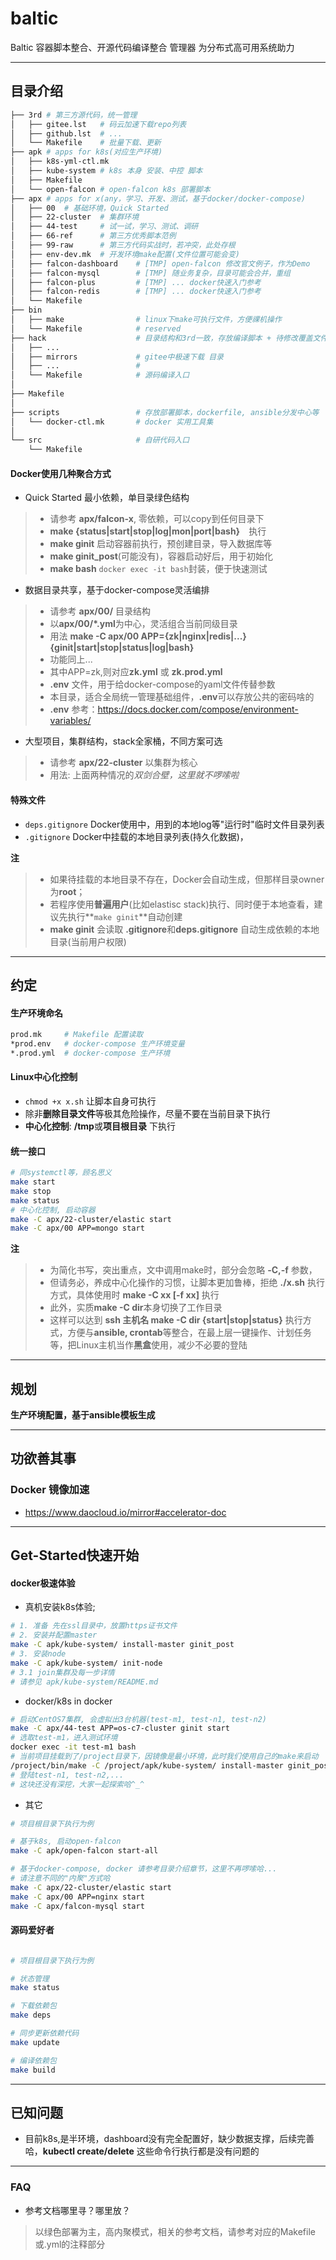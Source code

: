 # baltic
Baltic 容器脚本整合、开源代码编译整合 管理器
为分布式高可用系统助力

---
## 目录介绍
```bash
├── 3rd # 第三方源代码，统一管理
│   ├── gitee.lst   # 码云加速下载repo列表
│   ├── github.lst  # ...
│   └── Makefile    # 批量下载、更新
├── apk # apps for k8s(对应生产环境)
│   ├── k8s-yml-ctl.mk
│   ├── kube-system # k8s 本身 安装、中控 脚本
│   ├── Makefile
│   └── open-falcon # open-falcon k8s 部署脚本
├── apx # apps for x(any，学习、开发、测试，基于docker/docker-compose)
│   ├── 00  # 基础环境，Quick Started
│   ├── 22-cluster  # 集群环境
│   ├── 44-test     # 试一试，学习、测试、调研
│   ├── 66-ref      # 第三方优秀脚本范例
│   ├── 99-raw      # 第三方代码实战时，若冲突，此处存根
│   ├── env-dev.mk  # 开发环境make配置(文件位置可能会变)
│   ├── falcon-dashboard    # [TMP] open-falcon 修改官文例子，作为Demo
│   ├── falcon-mysql        # [TMP] 随业务复杂，目录可能会合并，重组
│   ├── falcon-plus         # [TMP] ... docker快速入门参考
│   ├── falcon-redis        # [TMP] ... docker快速入门参考
│   └── Makefile
├── bin
│   ├── make                # linux下make可执行文件，方便祼机操作
│   └── Makefile            # reserved
├── hack                    # 目录结构和3rd一致，存放编译脚本 + 待修改覆盖文件
│   ├── ...
│   ├── mirrors             # gitee中极速下载 目录 
│   ├── ...                 # 
│   └── Makefile            # 源码编译入口
│
├── Makefile
│
├── scripts                 # 存放部署脚本，dockerfile, ansible分发中心等
│   └── docker-ctl.mk       # docker 实用工具集
│
└── src                     # 自研代码入口
    └── Makefile
```

#### Docker使用几种聚合方式
- Quick Started 最小依赖，单目录绿色结构
> - 请参考 **apx/falcon-x**, 零依赖，可以copy到任何目录下
> - **make {status|start|stop|log|mon|port|bash}**　执行
> - **make ginit** 启动容器前执行，预创建目录，导入数据库等
> - **make ginit_post**(可能没有)，容器启动好后，用于初始化
> - **make bash** `docker exec -it bash`封装，便于快速测试

- 数据目录共享，基于docker-compose灵活编排
> - 请参考 **apx/00/** 目录结构
> - 以**apx/00/*.yml**为中心，灵活组合当前同级目录
> - 用法 **make -C apx/00 APP={zk|nginx|redis|...} {ginit|start|stop|status|log|bash}**
> - 功能同上...
> - 其中APP=zk,则对应**zk.yml** 或 **zk.prod.yml**
> - **.env** 文件，用于给docker-compose的yaml文件传替参数
> - 本目录，适合全局统一管理基础组件，**.env**可以存放公共的密码啥的
> - **.env** 参考：https://docs.docker.com/compose/environment-variables/

- 大型项目，集群结构，stack全家桶，不同方案可选
> - 请参考 **apx/22-cluster** 以集群为核心
> - 用法: 上面两种情况的*双剑合壁，这里就不啰嗦啦*


#### 特殊文件
- `deps.gitignore` Docker使用中，用到的本地log等"运行时"临时文件目录列表
- `.gitignore` Docker中挂载的本地目录列表(持久化数据)，

**注**
> - 如果待挂载的本地目录不存在，Docker会自动生成，但那样目录owner为**root**；
> - 若程序使用**普遍用户**(比如elastisc stack)执行、同时便于本地查看，建议先执行**`make ginit`**自动创建
> - **make ginit** 会读取 **.gitignore**和**deps.gitignore** 自动生成依赖的本地目录(当前用户权限)

---
## 约定

#### 生产环境命名
```bash
prod.mk     # Makefile 配置读取
*prod.env   # docker-compose 生产环境变量
*.prod.yml  # docker-compose 生产环境
```

#### Linux中心化控制
- `chmod +x x.sh` 让脚本自身可执行
- 除非**删除目录文件**等极其危险操作，尽量不要在当前目录下执行
- **中心化控制**: **/tmp**或**项目根目录** 下执行 


#### 统一接口
```bash
# 同systemctl等，顾名思义
make start
make stop
make status
# 中心化控制, 启动容器
make -C apx/22-cluster/elastic start
make -C apx/00 APP=mongo start
```

**注**
> - 为简化书写，突出重点，文中调用make时，部分会忽略 **-C,-f** 参数，
> - 但请务必，养成中心化操作的习惯，让脚本更加鲁棒，拒绝 **./x.sh** 执行方式，具体使用时 **make -C xx [-f xx]** 执行
> - 此外，实质**make -C dir**本身切换了工作目录
> - 这样可以达到 **ssh 主机名 make -C dir {start|stop|status}** 执行方式，方便与**ansible, crontab**等整合，在最上层一键操作、计划任务等，把Linux主机当作**黑盒**使用，减少不必要的登陆

---
## 规划
**生产环境配置，基于ansible模板生成**

---
## 功欲善其事

### Docker 镜像加速
- https://www.daocloud.io/mirror#accelerator-doc


---
## Get-Started快速开始

#### docker极速体验
- 真机安装k8s体验;
```bash
# 1. 准备 先在ssl目录中，放置https证书文件
# 2. 安装并配置master
make -C apk/kube-system/ install-master ginit_post
# 3. 安装node
make -C apk/kube-system/ init-node
# 3.1 join集群及每一步详情
# 请参见 apk/kube-system/README.md
```
- docker/k8s in docker
```bash
# 启动CentOS7集群, 会虚拟出3台机器(test-m1, test-n1, test-n2)
make -C apx/44-test APP=os-c7-cluster ginit start
# 选取test-m1，进入测试环境
docker exec -it test-m1 bash
# 当前项目挂载到了/project目录下，因镜像是最小环境，此时我们使用自己的make来启动
/project/bin/make -C /project/apk/kube-system/ install-master ginit_post
# 登陆test-n1, test-n2,...
# 这块还没有深挖，大家一起探索哈^_^
```

- 其它
```bash
# 项目根目录下执行为例

# 基于k8s, 启动open-falcon
make -C apk/open-falcon start-all

# 基于docker-compose, docker 请参考目录介绍章节，这里不再啰嗦哈...
# 请注意不同的"内聚"方式哈
make -C apx/22-cluster/elastic start
make -C apx/00 APP=nginx start
make -C apx/falcon-mysql start

```

#### 源码爱好者
```bash

# 项目根目录下执行为例

# 状态管理
make status

# 下载依赖包
make deps

# 同步更新依赖代码
make update

# 编译依赖包
make build
```

---
## 已知问题
- 目前k8s,是半环境，dashboard没有完全配置好，缺少数据支撑，后续完善哈，**kubectl create/delete** 这些命令行执行都是没有问题的
  


---
### FAQ
- 参考文档哪里寻？哪里放？
> 以绿色部署为主，高内聚模式，相关的参考文档，请参考对应的Makefile或.yml的注释部分
